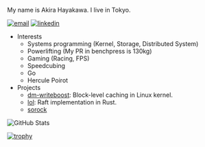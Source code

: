 [linkedin]: https://img.shields.io/static/v1?label=&message=LinkedIn&&color=585858&logo=linkedin
[email]: https://img.shields.io/static/v1?label=&message=Email&&color=585858&logo=gmail

My name is Akira Hayakawa.
I live in Tokyo.

[![email]](mailto:ruby.wktk@gmail.com)
[![linkedin]](https://www.linkedin.com/in/akira-hayakawa-273a7373/)

- Interests
  - Systems programming (Kernel, Storage, Distributed System)
  - Powerlifting (My PR in benchpress is 130kg)
  - Gaming (Racing, FPS)
  - Speedcubing
  - Go
  - Hercule Poirot
- Projects
  - [dm-writeboost](https://github.com/akiradeveloper/dm-writeboost): Block-level caching in Linux kernel.
  - [lol](https://github.com/akiradeveloper/lol): Raft implementation in Rust.
  - [sorock](https://github.com/akiradeveloper/sorock)

![GitHub Stats](https://github-readme-stats.vercel.app/api?username=akiradeveloper&show_icons=true)

[![trophy](https://github-profile-trophy.vercel.app/?username=akiradeveloper)](https://github.com/ryo-ma/github-profile-trophy)
